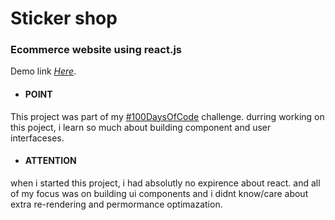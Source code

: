 # Sticker shop 
<h3> Ecommerce website using react.js  </h3>

Demo link *[Here](www.stickershop.netlify.app)*.

<ul>
    <li> <h4>POINT </li>
</ul>
This project was part of my <a href="https://twitter.com/hashtag/100daysofcode?lang=en">#100DaysOfCode</a>  challenge. durring working on this poject, i learn so much about building component and user interfaceses. 
<ul>
    <li> <h4>ATTENTION </li>
</ul> 
 when i started this project, i had absolutly no expirence about react. and all of my focus was on building ui components and i didnt know/care about extra re-rendering and permormance optimazation.

